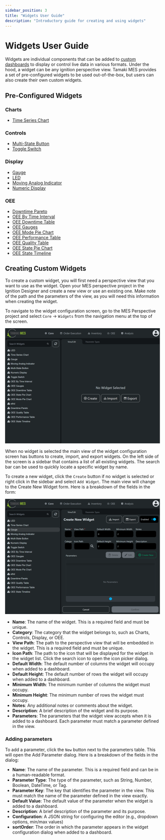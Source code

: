 ```yaml
---
sidebar_position: 3
title: "Widgets User Guide"
description: "Introductory guide for creating and using widgets"
---
```


# Widgets User Guide

Widgets are individual components that can be added to [custom dashboards](dashboard.md) to display or control live 
data in various formats. Under the hood, a widget can be any ignition perspective view. Tamaki MES provides a set of 
pre-configured widgets to be used out-of-the-box, but users can also create their own custom widgets.

## Pre-Configured Widgets

### Charts
- [Time Series Chart](./preconfigured-widgets/time-series-chart.md)

### Controls
- [Multi-State Button](./preconfigured-widgets/multi-state-button.md)
- [Toggle Switch](./preconfigured-widgets/toggle-switch.md)

### Display 
- [Gauge](./preconfigured-widgets/gauge.md)
- [LED](./preconfigured-widgets/led.md)
- [Moving Analog Indicator](./preconfigured-widgets/moving-analog-indicator.md)
- [Numeric Display](./preconfigured-widgets/numeric-display.md)

### OEE
- [Downtime Pareto](./preconfigured-widgets/downtime-pareto.md)
- [OEE By Time Interval](./preconfigured-widgets/oee-by-time-interval.md)
- [OEE Downtime Table](./preconfigured-widgets/oee-downtime-table.md)
- [OEE Gauges](./preconfigured-widgets/oee-gauges.md)
- [OEE Mode Pie Chart](./preconfigured-widgets/oee-mode-pie-chart.md)
- [OEE Performance Table](./preconfigured-widgets/oee-performance-table.md)
- [OEE Quality Table](./preconfigured-widgets/oee-quality-table.md)
- [OEE State Pie Chart](./preconfigured-widgets/oee-state-pie-chart.md)
- [OEE State Timeline](./preconfigured-widgets/oee-state-timeline.md)


## Creating Custom Widgets

To create a custom widget, you will first need a perspective view that you want to use as the widget. Open your 
MES perspective project in the Ignition Designer and create a new view or use an existing one. Make note of the 
path and the parameters of the view, as you will need this information when creating the widget.

To navigate to the widget configuration screen, go to the MES Perspective project and select `Core` → `Widgets` from
the navigation menu at the top of the screen. 

![widget_screen.png](../../../static/img/docs/user-guides/dashboard-guide/widget_screen.png)

When no widget is selected the main view of the widget configuration screen has buttons to create, import, and export 
widgets. On the left side of the screen is a sidebar that contains a list of all existing widgets. The search bar
can be used to quickly locate a specific widget by name. 

To create a new widget, click the `Create` button if no widget is selected or right click in the sidebar and select 
`Add Widget`. The main view will change to the Create New Widget form. Here is a breakdown of the fields in the form:

![widget_create.png](../../../static/img/docs/user-guides/dashboard-guide/widget_create.png)

- **Name**: The name of the widget. This is a required field and must be unique.
- **Category**: The category that the widget belongs to, such as Charts, Controls, Display, or OEE.
- **View Path**: The path to the perspective view that will be embedded in the widget. This is a required field and 
must be unique.
- **Icon Path**: The path to the icon that will be displayed for the widget in the widget list. Click the search icon to 
open the icon picker dialog.
- **Default Width**: The default number of columns the widget will occupy when added to a dashboard.
- **Default Height**: The default number of rows the widget will occupy when added to a dashboard.
- **Minimum Width**: The minimum number of columns the widget must occupy.
- **Minimum Height**: The minimum number of rows the widget must occupy.
- **Notes**: Any additional notes or comments about the widget.
- **Description**: A brief description of the widget and its purpose.
- **Parameters**: The parameters that the widget view accepts when it is added to a dashboard. Each parameter must match
a parameter defined in the view. 

### Adding parameters
To add a parameter, click the `New` button next to the parameters table. This will open the Add Parameter dialog. Here
is a breakdown of the fields in the dialog:
- **Name**: The name of the parameter. This is a required field and can be in a human-readable format.
- **Parameter Type**: The type of the parameter, such as String, Number, Boolean, DateTime, or Tag.
- **Parameter Key**: The key that identifies the parameter in the view. This must match the name of the parameter 
defined in the view exactly.
- **Default Value**: The default value of the parameter when the widget is added to a dashboard.
- **Description**: A brief description of the parameter and its purpose.
- **Configuration**: A JSON string for configuring the editor (e.g., dropdown options, min/max values)
- **sortOrder**: The order in which the parameter appears in the widget configuration dialog when added to a dashboard.
